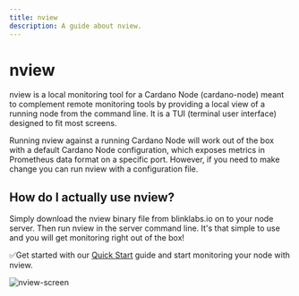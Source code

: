 ```yaml
---
title: nview
description: A guide about nview.
---
```


# nview

nview is a local monitoring tool for a Cardano Node (cardano-node) meant to complement remote monitoring tools by providing a local view of a running node from the command line. It is a TUI (terminal user interface) designed to fit most screens. 

Running nview against a running Cardano Node will work out of the box with a default Cardano Node configuration, which exposes metrics in Prometheus data format on a specific port. However, if you need to make change you can run nview with a configuration file. 

## How do I actually use nview?
Simply download the nview binary file from blinklabs.io on to your node server. Then run nview in the server command line. It's that simple to use and you will get monitoring right out of the box!

✅Get started with our [Quick Start](../quick-start-overview) guide and start monitoring your node with nview.

![nview-screen](/nview-screen.png)

